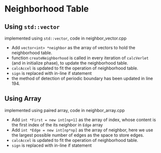 # Neighborhood Table

## Using `std::vector`

implemented using `std::vector`, code in neighbor_vector.cpp

- Add `vector<int> *neighbor` as the array of vectors to hold the neighborhood table.
- function `createNeighborhood` is called in every iteration of `calcVerlet` (and in initialize phase), to update the neighborhood table.  
- `calcAccel` is updated to fit the operation of neighborhood table. 
- `sign` is replaced with in-line if statement
- the method of detection of periodic boundary has been updated in line 194. 

## Using Array 

implemented using paired array, code in neighbor_array.cpp

- Add `int *First = new int[np+1]` as the array of index, whose content is the first index of the its neighbor in `Edge` array
- Add `int *Edge = new int[np*np]` as the array of neighbor, here we use the largest possible number of edges as the space to store edges.
- `calcAccel` is updated to fit the operation of neighborhood table. 
- `sign` is replaced with in-line if statement